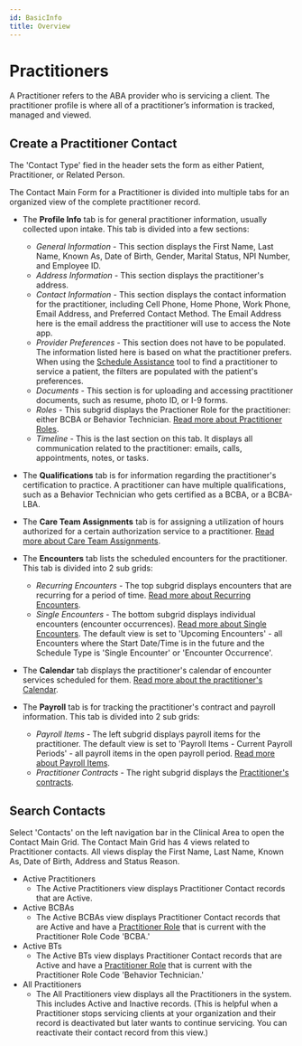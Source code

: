```yaml
---
id: BasicInfo
title: Overview
---
```


# Practitioners

A Practitioner refers to the ABA provider who is servicing a client. The practitioner profile is where all of a practitioner’s information is tracked, managed and viewed.

## Create a Practitioner Contact

The 'Contact Type' fied in the header sets the form as either Patient, Practitioner, or Related Person.

The Contact Main Form for a Practitioner is divided into multiple tabs for an organized view of the complete practitioner record.

- The **Profile Info** tab is for general practitioner information, usually collected upon intake. This tab is divided into a few sections:
    - *General Information* - This section displays the First Name, Last Name, Known As, Date of Birth, Gender, Marital Status, NPI Number, and Employee ID.
    - *Address Information* - This section displays the practitioner's address.
    - *Contact Information* - This section displays the contact information for the practitioner, including Cell Phone, Home Phone, Work Phone, Email Address, and Preferred Contact Method. The Email Address here is the email address the practitioner will use to access the Note app.
    - *Provider Preferences* - This section does not have to be populated. The information listed here is based on what the practitioner prefers. When using the [Schedule Assistance](../Scheduling/ScheduleAssistance.md) tool to find a practitioner to service a patient, the filters are populated with the patient's preferences.  
    - *Documents* - This section is for uploading and accessing practitioner documents, such as resume, photo ID, or I-9 forms.
    - *Roles* - This subgrid displays the Practioner Role for the practitioner: either BCBA or Behavior Technician. [Read more about Practitioner Roles](PractitionerRoles.md).
    - *Timeline* - This is the last section on this tab. It displays all communication related to the practitioner: emails, calls, appointments, notes, or tasks.
        
- The **Qualifications** tab is for information regarding the practitioner's certification to practice. A practitioner can have multiple qualifications, such as a Behavior Technician who gets certified as a BCBA, or a BCBA-LBA.

- The **Care Team Assignments** tab is for assigning a utilization of hours authorized for a certain authorization service to a practitioner. [Read more about Care Team Assignments](../Scheduling/CareTeamAssignments).

- The **Encounters** tab lists the scheduled encounters for the practitioner. This tab is divided into 2 sub grids: 
    - *Recurring Encounters* - The top subgrid displays encounters that are recurring for a period of time. [Read more about Recurring Encounters](../Scheduling/RecurringEncounters.md).
    - *Single Encounters* - The bottom subgrid displays individual encounters (encounter occurrences). [Read more about Single Encounters](../Scheduling/SingleEncounters.md). The default view is set to 'Upcoming Encounters' - all Encounters where the Start Date/Time is in the future and the Schedule Type is 'Single Encounter' or 'Encounter Occurrence'.

- The **Calendar** tab displays the practitioner's calendar of encounter services scheduled for them. [Read more about the practitioner's Calendar](Calendar.md).

- The **Payroll** tab is for tracking the practitioner's contract and payroll information.  This tab is divided into 2 sub grids:
    - *Payroll Items* - The left subgrid displays payroll items for the practitioner. The default view is set to 'Payroll Items - Current Payroll Periods' - all payroll items in the open payroll period. [Read more about Payroll Items](../Payroll/PayrollItems.md).
    - *Practitioner Contracts* - The right subgrid displays the [Practitioner's contracts](../Payroll/Contracts.md). 

## Search Contacts

Select 'Contacts' on the left navigation bar in the Clinical Area to open the Contact Main Grid. The Contact Main Grid has 4 views related to Practitioner contacts. All views display the First Name, Last Name, Known As, Date of Birth, Address and Status Reason.  
- Active Practitioners
    - The Active Practitioners view displays Practitioner Contact records that are Active.
- Active BCBAs
    - The Active BCBAs view displays Practitioner Contact records that are Active and have a [Practitioner Role](PractitionerRoles.md) that is current with the Practitioner Role Code 'BCBA.'
- Active BTs
    - The Active BTs view displays Practitioner Contact records that are Active and have a [Practitioner Role](PractitionerRoles.md) that is current with the Practitioner Role Code 'Behavior Technician.'
- All Practitioners
    - The All Practitioners view displays all the Practitioners in the system. This includes Active and Inactive records. (This is helpful when a Practitioner stops servicing clients at your organization and their record is deactivated but later wants to continue servicing. You can reactivate their contact record from this view.)


